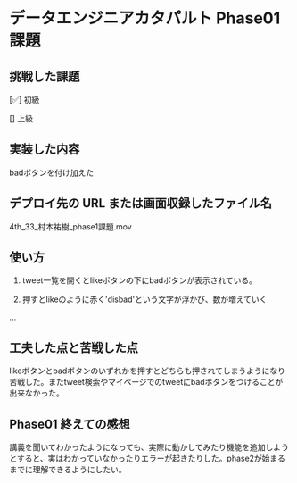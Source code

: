 <!-- readme.md -->

# データエンジニアカタパルト Phase01 課題

## 挑戦した課題

[✅] 初級

[] 上級

## 実装した内容
badボタンを付け加えた
## デプロイ先の URL または画面収録したファイル名
4th_33_村本祐樹_phase1課題.mov
## 使い方

1. tweet一覧を開くとlikeボタンの下にbadボタンが表示されている。

2. 押すとlikeのように赤く'disbad'という文字が浮かび、数が増えていく


...

## 工夫した点と苦戦した点
likeボタンとbadボタンのいずれかを押すとどちらも押されてしまうようになり苦戦した。またtweet検索やマイページでのtweetにbadボタンをつけることが出来なかった。
## Phase01 終えての感想
講義を聞いてわかったようになっても、実際に動かしてみたり機能を追加しようとすると、実はわかっていなかったりエラーが起きたりした。phase2が始まるまでに理解できるようにしたい。